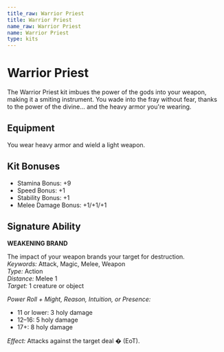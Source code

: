 ```yaml
---
title_raw: Warrior Priest
title: Warrior Priest
name_raw: Warrior Priest
name: Warrior Priest
type: kits
---
```


# Warrior Priest

The Warrior Priest kit imbues the power of the gods into your weapon, making it a smiting instrument. You wade into the fray without fear, thanks to the power of the divine… and the heavy armor you're wearing.

## Equipment

You wear heavy armor and wield a light weapon.

## Kit Bonuses

- Stamina Bonus: +9
- Speed Bonus: +1
- Stability Bonus: +1
- Melee Damage Bonus: +1/+1/+1

## Signature Ability

**WEAKENING BRAND**

The impact of your weapon brands your target for destruction.\
*Keywords:* Attack, Magic, Melee, Weapon\
*Type:* Action\
*Distance:* Melee 1\
*Target:* 1 creature or object

*Power Roll + Might, Reason, Intuition, or Presence:*

- 11 or lower: 3 holy damage
- 12–16: 5 holy damage
- 17+: 8 holy damage

*Effect:* Attacks against the target deal � (EoT).
